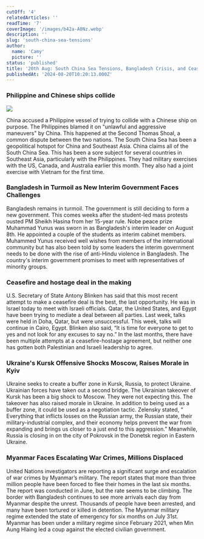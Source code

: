 ```yaml
---
cutOff: '4'
relatedArticles: ''
readTime: '7'
coverImage: '/images/b42a-A0Nz.webp'
description: ''
slug: 'south-china-sea-tensions'
author:
  name: 'Camy'
  picture: ''
status: 'published'
title: '20th Aug: South China Sea Tensions, Bangladesh Crisis, and Ceasefire Hopes'
publishedAt: '2024-08-20T10:20:13.000Z'
---
```


### Philippine and Chinese ships collide

![](/images/b42a-EwNz.webp)

China accused a Philippine vessel of trying to collide with a Chinese ship on purpose. The Philippines blamed it on "unlawful and aggressive maneuvers" by China.  This happened at the Second Thomas Shoal, a common dispute between the two nations. The South China Sea has been a geopolitical hotspot for China and Southeast Asia. China claims all of the South China Sea. This has been a sore subject for several countries in Southeast Asia, particularly with the Philippines. They had military exercises with the US, Canada, and Australia earlier this month. They also had a joint exercise with Vietnam for the first time. 

### Bangladesh in Turmoil as New Interim Government Faces Challenges

Bangladesh remains in turmoil. The government is still deciding to form a new government. This comes weeks after the student-led mass protests ousted PM Sheikh Hasina from her 15-year rule. Nobe peace prize Muhammad Yunus was sworn in as Bangladesh's interim leader on August 8th. He appointed a couple of the students as interim cabinet members.  Muhammed Yunus received well wishes from members of the international community but has also been told by some leaders the interim government needs to be done with the rise of anti-Hindu violence in Bangladesh. The country's interim government promises to meet with representatives of minority groups.

### Ceasefire and hostage deal in the making

U.S. Secretary of State Antony Blinken has said that this most recent attempt to make a ceasefire deal is the best, the last opportunity. He was in Israel today to meet with Israeli officials. ​​Qatar, the United States, and Egypt have been trying to mediate a deal between all parties. Last week, talks were held in Doha, Qatar, but were unsuccessful. This week, talks will continue in Cairo, Egypt. Blinken also said, “It is time for everyone to get to yes and not look for any excuses to say no.” In the last months, there have been multiple attempts at a ceasefire-hostage agreement, but neither one has gotten both Palestinian and Israeli leadership to agree.

### Ukraine's Kursk Offensive Shocks Moscow, Raises Morale in Kyiv

Ukraine seeks to create a buffer zone in Kursk, Russia, to protect Ukraine. Ukrainian forces have taken out a second bridge. The Ukrainian takeover of Kursk has been a big shock to Moscow. They were not expecting this. The takeover has also raised morale in Ukraine. In addition to being used as a buffer zone, it could be used as a negotiation tactic. Zelensky stated, “ Everything that inflicts losses on the Russian army, the Russian state, their military-industrial complex, and their economy helps prevent the war from expanding and brings us closer to a just end to this aggression.” Meanwhile, Russia is closing in on the city of Pokrovsk in the Donetsk region in Eastern Ukraine. 

### Myanmar Faces Escalating War Crimes, Millions Displaced

​​United Nations investigators are reporting a significant surge and escalation of war crimes by Myanmar’s military. The report states that more than three million people have been forced to flee their homes in the last six months. The report was conducted in June, but the rate seems to be climbing. The border with Bangladesh continues to see more arrivals each day from Myanmar despite the unrest. Thousands of people have been arrested, and many have been tortured or killed in detention.  The Myanmar military regime extended the state of emergency for six months on July 31st. Myanmar has been under a military regime since February 2021, when Min Aung Hlaing led a coup against the elected civilian government. 